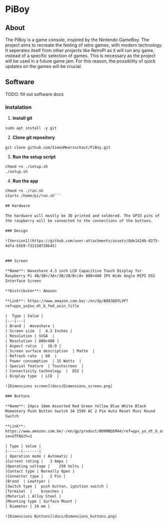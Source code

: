 ﻿# PiBoy
## About

The PiBoy is a game console, inspired by the Nintendo GameBoy. The project aims to 
recreate the feeling of retro games, with modern technology. It seperates itself from
other projects like RetroPi as it will run any game, instead of a specific selection of games. This is necessary as the project will be used in a future game jam. For this reason, the possibility of quick updates on the games will be crucial.

## Software

TODO: fill out software docs

### Instalation

1. **Install git**

```sudo apt install -y git```

2. **Clone git repository**

```git clone github.com/SimonMeersschaut/PiBoy.git```

3. **Run the setup script**

```
chmod +x ./setup.sh
./setup.sh
```

4. **Run the app**

```
chmod +x ./run.sh
startx /home/pi/run.sh```

## Hardware

The hardware will mostly be 3D printed and soldered. The GPIO pins of the raspberry will be connected to the connections of the buttons.

### Design

![Version1](https://github.com/user-attachments/assets/8de142db-0275-4dfa-b569-f32158f20b45)


### Screen

**Name**: Waveshare 4.3 inch LCD Capacitive Touch Display for Raspberry Pi 4B/3B+/3A+/3B/2B/B+/A+ 800×480 IPS Wide Angle MIPI DSI Interface Screen 

**Distributer**: Amazon

**Link**: https://www.amazon.com.be/-/en/dp/B083Q8YLVP?ref=ppx_yo2ov_dt_b_fed_asin_title

|  Type | Value |
|---|---|
| Brand |  Waveshare |
| Screen size  |  4.3 Inches |
| Resolution | SVGA  |
| Resolution | 800×480 |
| Aspect ratio  |  16:9 |
| Screen surface description  | Matte  |
| Refresh rate  | 60  |
| Power consumption  | 15 Watts  |
| Special feature  | Touchscreen  |
| Connectivity technology  |  DSI |
| Display type  | LCD  |

![Dimensions screen](docs/Dimensions_screen.png)

### Buttons

**Name**: 24pcs 16mm Assorted Red Green Yellow Blue White Black Momentary Push Button Switch 3A 250V AC 2 Pin Auto Reset Mini Round Switch

**Link**: https://www.amazon.com.be/-/en/gp/product/B09MBQSM44/ref=ppx_yo_dt_b_asin_title_o00_s00?ie=UTF8&th=1

| Type | Value |
|------|-------|
| Operation mode | Automatic |
|Current rating |	3 Amps |
|Operating voltage |	250 Volts |
|Contact type |	Normally Open |
|Connector type |	2 Pin |
|Brand 	| Lewttyer |
|Switch type | 	push button, ignition switch |
|Terminal  |	brooches |
|Material |	Alloy Steel |
|Mounting type | Surface Mount |
| Diameter | 19 mm |

![Dimensions Buttons](docs/Dimensions_buttons.png)
